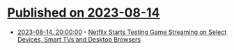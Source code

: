 # [Published on 2023-08-14](index.md)

* [2023-08-14, 20:00:00](https://games.slashdot.org/story/23/08/14/1927214/netflix-starts-testing-game-streaming-on-select-devices-smart-tvs-and-desktop-browsers?utm_source=rss1.0mainlinkanon&utm_medium=feed) - [Netflix Starts Testing Game Streaming on Select Devices, Smart TVs and Desktop Browsers](https://games.slashdot.org/story/23/08/14/1927214/netflix-starts-testing-game-streaming-on-select-devices-smart-tvs-and-desktop-browsers?utm_source=rss1.0mainlinkanon&utm_medium=feed)
